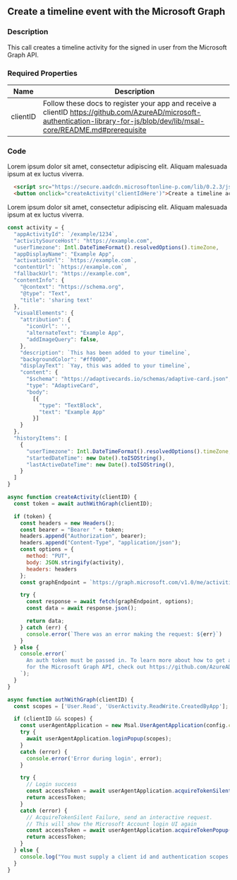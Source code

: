 <div id="headerDiv">

## Create a timeline event with the Microsoft Graph

</div>

<div id="contentContainer">
<div id="leftSide">
  
### Description
This call creates a timeline activity for the signed in user from the Microsoft Graph API.
### Required Properties

| Name | Description |
| --- | --- |
| clientID | Follow these docs to register your app and receive a clientID https://github.com/AzureAD/microsoft-authentication-library-for-js/blob/dev/lib/msal-core/README.md#prerequisite |

</div>

<div id="rightSide">

### Code

Lorem ipsum dolor sit amet, consectetur adipiscing elit. Aliquam malesuada ipsum at ex luctus viverra.

<div class="codeBlockHeader">
  
  <copy-button codeurl="https://raw.githubusercontent.com/pwa-builder/pwabuilder-snippits/master/src/graphCreateActivity/graphCreateActivity.html">
  </copy-button>
  
</div>

<div class="codeBlock">
 
```html
  <script src="https://secure.aadcdn.microsoftonline-p.com/lib/0.2.3/js/msal.js"></script>
  <button onclick="createActivity('clientIdHere')">Create a timeline activity</button>
```

</div>

Lorem ipsum dolor sit amet, consectetur adipiscing elit. Aliquam malesuada ipsum at ex luctus viverra.

<div class="codeBlockHeader">
  
   <copy-button codeurl="https://raw.githubusercontent.com/pwa-builder/pwabuilder-snippits/master/src/graphCreateActivity/graphCreateActivity.js">
  </copy-button>
  
</div>

<div class="codeBlock">
  
```javascript
const activity = {
  "appActivityId": `/example/1234`,
  "activitySourceHost": "https://example.com",
  "userTimezone": Intl.DateTimeFormat().resolvedOptions().timeZone,
  "appDisplayName": "Example App",
  "activationUrl": `https://example.com`,
  "contentUrl": `https://example.com`,
  "fallbackUrl": "https://example.com",
  "contentInfo": {
    "@context": "https://schema.org",
    "@type": "Text",
    "title": 'sharing text'
  },
  "visualElements": {
    "attribution": {
      "iconUrl": '',
      "alternateText": "Example App",
      "addImageQuery": false,
    },
    "description": `This has been added to your timeline`,
    "backgroundColor": "#ff0000",
    "displayText": `Yay, this was added to your timeline`,
    "content": {
      "$schema": "https://adaptivecards.io/schemas/adaptive-card.json",
      "type": "AdaptiveCard",
      "body":
        [{
          "type": "TextBlock",
          "text": "Example App"
        }]
    }
  },
  "historyItems": [
    {
      "userTimezone": Intl.DateTimeFormat().resolvedOptions().timeZone,
      "startedDateTime": new Date().toISOString(),
      "lastActiveDateTime": new Date().toISOString(),
    }
  ]
}

async function createActivity(clientID) {
  const token = await authWithGraph(clientID);

  if (token) {
    const headers = new Headers();
    const bearer = "Bearer " + token;
    headers.append("Authorization", bearer);
    headers.append("Content-Type", "application/json");
    const options = {
      method: "PUT",
      body: JSON.stringify(activity),
      headers: headers
    };
    const graphEndpoint = `https://graph.microsoft.com/v1.0/me/activities/${activity.appActivityId}`;

    try {
      const response = await fetch(graphEndpoint, options);
      const data = await response.json();

      return data;
    } catch (err) {
      console.error(`There was an error making the request: ${err}`)
    }
  } else {
    console.error(`
      An auth token must be passed in. To learn more about how to get an auth token
      for the Microsoft Graph API, check out https://github.com/AzureAD/microsoft-authentication-library-for-js.
    `);
  }
}

async function authWithGraph(clientID) {
  const scopes = ['User.Read', 'UserActivity.ReadWrite.CreatedByApp'];

  if (clientID && scopes) {
    const userAgentApplication = new Msal.UserAgentApplication(config.clientID, null);
    try {
      await userAgentApplication.loginPopup(scopes);
    }
    catch (error) {
      console.error('Error during login', error);
    }

    try {
      // Login success
      const accessToken = await userAgentApplication.acquireTokenSilent(scopes);
      return accessToken;
    }
    catch (error) {
      // AcquireTokenSilent Failure, send an interactive request.
      // This will show the Microsoft Account login UI again
      const accessToken = await userAgentApplication.acquireTokenPopup(scopes)
      return accessToken;
    }
  } else {
    console.log("You must supply a client id and authentication scopes for your app");
  }
}

```

</div>

</div>
</div>
